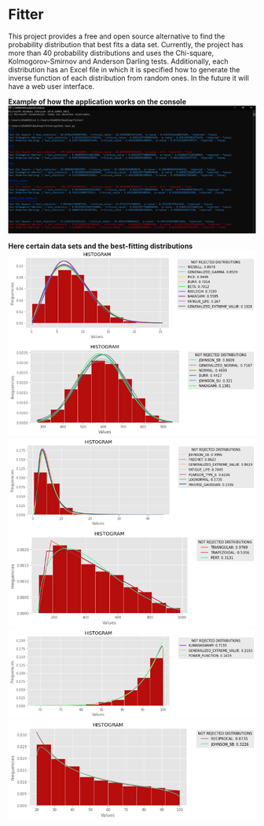 # Fitter
This project provides a free and open source alternative to find the probability distribution that best fits a data set. Currently, the project has more than 40 probability distributions and uses the Chi-square, Kolmogorov-Smirnov and Anderson Darling tests. Additionally, each distribution has an Excel file in which it is specified how to generate the inverse function of each distribution from random ones. In the future it will have a web user interface.

**Example of how the application works on the console**
![alt text](https://github.com/SebastianJHM/Fitter/blob/main/multimedia/test.PNG)

**Here certain data sets and the best-fitting distributions**
![alt text](https://github.com/SebastianJHM/Fitter/blob/main/multimedia/plot0.png)
![alt text](https://github.com/SebastianJHM/Fitter/blob/main/multimedia/plot1.png)
![alt text](https://github.com/SebastianJHM/Fitter/blob/main/multimedia/plot2.png)
![alt text](https://github.com/SebastianJHM/Fitter/blob/main/multimedia/plot3.png)
![alt text](https://github.com/SebastianJHM/Fitter/blob/main/multimedia/plot4.png)
![alt text](https://github.com/SebastianJHM/Fitter/blob/main/multimedia/plot5.png)
